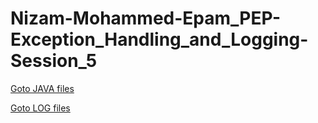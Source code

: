 # Nizam-Mohammed-Epam_PEP-Exception_Handling_and_Logging-Session_5

[Goto JAVA files](https://github.com/nizam19/Nizam-Mohammed-Epam_PEP-Exception_Handling_and_Logging-Session_5/tree/master/logging/src/main/java/com/epam/logging)


[Goto LOG files](https://github.com/nizam19/Nizam-Mohammed-Epam_PEP-Exception_Handling_and_Logging-Session_5/tree/master/logging/src/main/logs)

